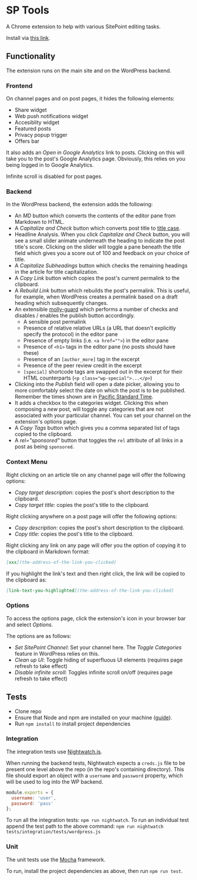 # SP Tools

A Chrome extension to help with various SitePoint editing tasks.

Install via [this link](https://chrome.google.com/webstore/detail/sp-tools/giiilbcilmcnknhepiaakljffflmopkn).

## Functionality

The extension runs on the main site and on the WordPress backend.

### Frontend

On channel pages and on post pages, it hides the following elements:

- Share widget
- Web push notifications widget
- Accesiblity widget
- Featured posts
- Privacy popup trigger
- Offers bar

It also adds an _Open in Google Analytics_ link to posts. Clicking on this will take you to the post's Google Analytics page. Obviously, this relies on you being logged in to Google Analytics.

Infinite scroll is disabled for post pages.

### Backend

In the WordPress backend, the extension adds the following:

- An _MD_ button which converts the contents of the editor pane from Markdown to HTML.
- A _Capitalize and Check_ button which converts post title to [title case](http://www.grammar-monster.com/lessons/capital_letters_title_case.htm).
- Headline Analysis. When you click _Capitalize and Check_ button, you will see a small slider animate underneath the heading to indicate the post title's score. Clicking on the slider will toggle a pane beneath the title field which gives you a score out of 100 and feedback on your choice of title.
- A _Capitalize Subheadings_ button which checks the remaining headings in the article for title capitalization.
- A *Copy Link* button which copies the post's current permalink to the clipboard.
- A  _Rebuild Link_ button which rebuilds the post's permalink. This is useful, for example, when WordPress creates a permalink based on a draft heading which subsequently changes.
- An extensible [molly-guard](http://www.urbandictionary.com/define.php?term=molly-guard) which performs a number of checks and disables / enables the publish button accordingly.
  - A sensible post permalink
  - Presence of relative relative URLs (a URL that doesn't explicitly specify the protocol) in the editor pane
  - Presence of empty links (i.e. `<a href="">`) in the editor pane
  - Presence of `<h1>` tags in the editor pane (no posts should have these)
  - Presence of an `[author_more]` tag in the excerpt
  - Presence of the peer review credit in the excerpt
  - `[special]` shortcode tags are swapped out in the excerpt for their HTML counterparts (`<p class="wp-special">...</p>`)
- Clicking into the _Publish_ field will open a date picker, allowing you to more comfortably select the date on which the post is to be published. Remember the times shown are in [Pacific Standard Time](https://www.timeanddate.com/time/zones/pst).
- It adds a checkbox to the categories widget. Clicking this when composing a _new_ post, will toggle any categories that are not associated with your particular channel. You can set your channel on the extension's options page.
- A _Copy Tags_ button which gives you a comma separated list of tags copied to the clipboard.
- A _rel="sponsored"_ button that toggles the `rel` attribute of all links in a post as being `sponsored`.

### Context Menu

Right clicking on an article tile on any channel page will offer the following options:

-   _Copy target description_: copies the post's short description to the clipboard.
-   _Copy target title_: copies the post's title to the clipboard.

Right clicking anywhere on a post page will offer the following options:

-   _Copy description_: copies the post's short description to the clipboard.
-   _Copy title_: copies the post's title to the clipboard.

Right clicking any link on any page will offer you the option of copying it to the clipboard in Markdown format:

```markdown
[xxx](the-address-of-the-link-you-clicked)
```

If you highlight the link's text and then right click, the link will be copied to the clipboard as:

```markdown
[link-text-you-highlighted](the-address-of-the-link-you-clicked)
```

### Options

To access the options page, click the extension's icon in your browser bar and select _Options_.

The options are as follows:

-   _Set SitePoint Channel_: Set your channel here. The _Toggle Categories_ feature in WordPress relies on this.
-   _Clean up UI_: Toggle hiding of superfluous UI elements (requires page refresh to take effect)
-  _Disable infinite scroll_: Toggles infinite scroll on/off  (requires page refresh to take effect)

## Tests

- Clone repo
- Ensure that Node and npm are installed on your machine ([guide](https://www.sitepoint.com/quick-tip-multiple-versions-node-nvm/)).
- Run `npm install` to install project dependencies

### Integration

The integration tests use [Nightwatch.js](https://github.com/nightwatchjs/nightwatch).

When running the backend tests, Nightwatch expects a `creds.js` file to be present one level above the repo (in the repo's containing directory). This file should export an object with a `username` and `password` property, which will be used to log into the WP backend.

```javascript
module.exports = {
  username: 'user',
  password: 'pass'
};
```

To run all the integration tests: `npm run nightwatch`.
To run an individual test append the test path to the above command: `npm run nightwatch tests/integration/tests/wordpress.js`

### Unit

The unit tests use the [Mocha](https://mochajs.org/) framework.

To run, install the project dependencies as above, then run `npm run test`.
